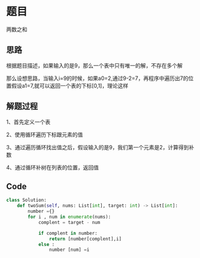 # 题目

两数之和

## 思路

根据题目描述，如果输入的是9，那么一个表中只有唯一的解，不存在多个解

那么设想思路，当输入i=9的时候，如果a0=2,通过9-2=7，再程序中遍历出7的位置假设a1=7,就可以返回一个表的下标[0,1]，理论这样

## 解题过程

1、首先定义一个表

2、使用循环遍历下标跟元素的值

3、通过遍历循环找出值之后，假设输入的是9，我们第一个元素是2，计算得到补数

4、通过循环补树在列表的位置，返回值

## Code

````python
class Solution:
    def twoSum(self, nums: List[int], target: int) -> List[int]:
        number ={}
        for i , num in enumerate(nums):
            complent = target - num

            if complent in number:
                return [number[complent],i]
            else :
                number [num] =i

````

